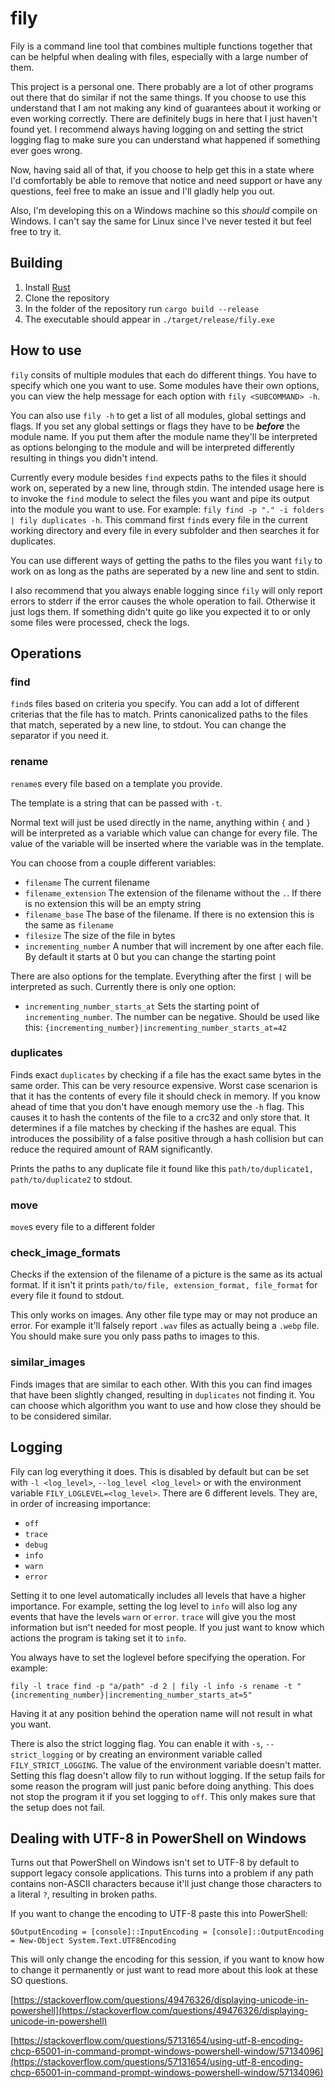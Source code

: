 # fily

Fily is a command line tool that combines multiple functions together that can be helpful when dealing with files, especially with a large number of them.

This project is a personal one. There probably are a lot of other programs out there that do similar if not the same things. If you choose to use this understand that I am not making any kind of guarantees about it working or even working correctly. There are definitely bugs in here that I just haven't found yet. I recommend always having logging on and setting the strict logging flag to make sure you can understand what happened if something ever goes wrong.

Now, having said all of that, if you choose to help get this in a state where I'd comfortably be able to remove that notice and need support or have any questions, feel free to make an issue and I'll gladly help you out.

Also, I'm developing this on a Windows machine so this *should* compile on Windows. I can't say the same for Linux since I've never tested it but feel free to try it.

## Building

1. Install [Rust](https://www.rust-lang.org/tools/install)
2. Clone the repository
3. In the folder of the repository run `cargo build --release`
4. The executable should appear in `./target/release/fily.exe`

## How to use

`fily` consits of multiple modules that each do different things. You have to specify which one you want to use. Some modules have their own options, you can view the help message for each option with `fily <SUBCOMMAND> -h`.

You can also use `fily -h` to get a list of all modules, global settings and flags. If you set any global settings or flags they have to be __*before*__ the module name. If you put them after the module name they'll be interpreted as options belonging to the module and will be interpreted differently resulting in things you didn't intend.

Currently every module besides `find` expects paths to the files it should work on, seperated by a new line, through stdin. The intended usage here is to invoke the `find` module to select the files you want and pipe its output into the module you want to use. For example: `fily find -p "." -i folders | fily duplicates -h`. This command first `find`s every file in the current working directory and every file in every subfolder and then searches it for duplicates.

You can use different ways of getting the paths to the files you want `fily` to work on as long as the paths are seperated by a new line and sent to stdin.

I also recommend that you always enable logging since `fily` will only report errors to stderr if the error causes the whole operation to fail. Otherwise it just logs them. If something didn't quite go like you expected it to or only some files were processed, check the logs.

## Operations

### find

`find`s files based on criteria you specify. You can add a lot of different criterias that the file has to match. Prints canonicalized paths to the files that match, seperated by a new line, to stdout. You can change the separator if you need it.

### rename

`rename`s every file based on a template you provide.

The template is a string that can be passed with `-t`.

Normal text will just be used directly in the name, anything within `{` and `}` will be interpreted as a variable which value can change for every file. The value of the variable will be inserted where the variable was in the template.

You can choose from a couple different variables:

* `filename` The current filename
* `filename_extension` The extension of the filename without the `.`. If there is no extension this will be an empty string
* `filename_base` The base of the filename. If there is no extension this is the same as `filename`
* `filesize` The size of the file in bytes
* `incrementing_number` A number that will increment by one after each file. By default it starts at 0 but you can change the starting point

There are also options for the template. Everything after the first `|` will be interpreted as such. Currently there is only one option:

* `incrementing_number_starts_at` Sets the starting point of `incrementing_number`. The number can be negative. Should be used like this: `{incrementing_number}|incrementing_number_starts_at=42`

### duplicates

Finds exact `duplicates` by checking if a file has the exact same bytes in the same order. This can be very resource expensive. Worst case scenarion is that it has the contents of every file it should check in memory. If you know ahead of time that you don't have enough memory use the `-h` flag. This causes it to hash the contents of the file to a crc32 and only store that. It determines if a file matches by checking if the hashes are equal. This introduces the possibility of a false positive through a hash collision but can reduce the required amount of RAM significantly.

Prints the paths to any duplicate file it found like this `path/to/duplicate1, path/to/duplicate2` to stdout.

### move

`move`s every file to a different folder

### check_image_formats

Checks if the extension of the filename of a picture is the same as its actual format. If it isn't it prints `path/to/file, extension_format, file_format` for every file it found to stdout.

This only works on images. Any other file type may or may not produce an error. For example it'll falsely report `.wav` files as actually being a `.webp` file. You should make sure you only pass paths to images to this.

### similar_images

Finds images that are similar to each other. With this you can find images that have been slightly changed, resulting in `duplicates` not finding it. You can choose which algorithm you want to use and how close they should be to be considered similar.

## Logging

Fily can log everything it does. This is disabled by default but can be set with `-l <log_level>`, `--log_level <log_level>` or with the environment variable `FILY_LOGLEVEL=<log_level>`. There are 6 different levels. They are, in order of increasing importance:

* `off`
* `trace`
* `debug`
* `info`
* `warn`
* `error`

Setting it to one level automatically includes all levels that have a higher importance. For example, setting the log level to `info` will also log any events that have the levels `warn` or `error`. `trace` will give you the most information but isn't needed for most people. If you just want to know which actions the program is taking set it to `info`.

You always have to set the loglevel before specifying the operation. For example:

 `fily -l trace find -p "a/path" -d 2 | fily -l info -s rename -t "{incrementing_number}|incrementing_number_starts_at=5"`

Having it at any position behind the operation name will not result in what you want.

There is also the strict logging flag. You can enable it with `-s`, `--strict_logging` or by creating an environment variable called `FILY_STRICT_LOGGING`. The value of the environment variable doesn't matter. Setting this flag doesn't allow fily to run without logging. If the setup fails for some reason the program will just panic before doing anything. This does not stop the program it if you set logging to `off`. This only makes sure that the setup does not fail.

## Dealing with UTF-8 in PowerShell on Windows

Turns out that PowerShell on Windows isn't set to UTF-8 by default to support legacy console applications. This turns into a problem if any path contains non-ASCII characters because it'll just change those characters to a literal `?`, resulting in broken paths.

If you want to change the encoding to UTF-8 paste this into PowerShell:

`$OutputEncoding = [console]::InputEncoding = [console]::OutputEncoding = New-Object System.Text.UTF8Encoding`

This will only change the encoding for this session, if you want to know how to change it permanently or just want to read more about this look at these SO questions.

[https://stackoverflow.com/questions/49476326/displaying-unicode-in-powershell](https://stackoverflow.com/questions/49476326/displaying-unicode-in-powershell)

[https://stackoverflow.com/questions/57131654/using-utf-8-encoding-chcp-65001-in-command-prompt-windows-powershell-window/57134096](https://stackoverflow.com/questions/57131654/using-utf-8-encoding-chcp-65001-in-command-prompt-windows-powershell-window/57134096)